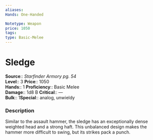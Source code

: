 ```yaml
---
aliases: 
Hands: One-Handed

Notetype: Weapon
price: 1050
tags: 
type: Basic-Melee
---
```


# Sledge

**Source**:: _Starfinder Armory pg. 54_  
**Level**:: 3
**Price**:: 1050  
**Hands**:: 1
**Proficiency**:: Basic Melee  
**Damage**:: 1d8 B
**Critical**:: —  
**Bulk**:: 1**Special**:: analog, unwieldy

### Description

Similar to the assault hammer, the sledge has an exceptionally dense weighted head and a strong haft. This unbalanced design makes the hammer more difficult to swing, but its strikes pack a punch.
